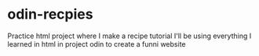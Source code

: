 # odin-recpies
Practice html project where I make a recipe tutorial
I'll be using everything I learned in html in project odin to create a funni website
